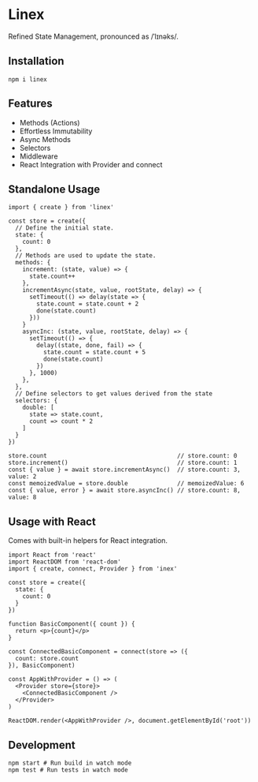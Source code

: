 # Linex

Refined State Management, pronounced as /ˈlɪnəks/.

## Installation

```
npm i linex
```

## Features

* Methods (Actions)
* Effortless Immutability
* Async Methods
* Selectors
* Middleware
* React Integration with Provider and connect

## Standalone Usage

```
import { create } from 'linex'

const store = create({
  // Define the initial state.
  state: {
    count: 0
  },
  // Methods are used to update the state.
  methods: {
    increment: (state, value) => {
      state.count++
    },
    incrementAsync(state, value, rootState, delay) => {
      setTimeout(() => delay(state => {
        state.count = state.count + 2
        done(state.count)
      }))
    }
    asyncInc: (state, value, rootState, delay) => {
      setTimeout(() => {
        delay((state, done, fail) => {
          state.count = state.count + 5
          done(state.count)
        })
      }, 1000)
    },
  },
  // Define selectors to get values derived from the state
  selectors: {
    double: [
      state => state.count,
      count => count * 2
    ]
  }
})

store.count                                     // store.count: 0
store.increment()                               // store.count: 1
const { value } = await store.incrementAsync()  // store.count: 3, value: 2
const memoizedValue = store.double              // memoizedValue: 6
const { value, error } = await store.asyncInc() // store.count: 8, value: 8
```

## Usage with React

Comes with built-in helpers for React integration.

```
import React from 'react'
import ReactDOM from 'react-dom'
import { create, connect, Provider } from 'inex'

const store = create({
  state: {
    count: 0
  }
})

function BasicComponent({ count }) {
  return <p>{count}</p>
}

const ConnectedBasicComponent = connect(store => ({
  count: store.count
}), BasicComponent)

const AppWithProvider = () => (
  <Provider store={store}>
    <ConnectedBasicComponent />
  </Provider>
)

ReactDOM.render(<AppWithProvider />, document.getElementById('root'))
```

## Development

```
npm start # Run build in watch mode
npm test # Run tests in watch mode
```
